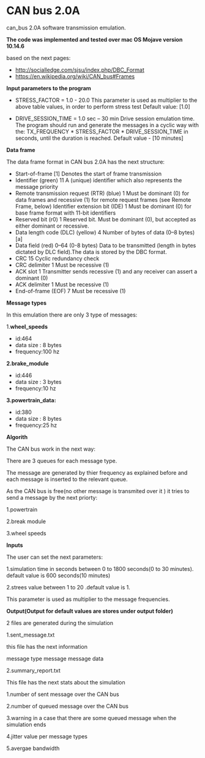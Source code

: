 # CAN bus 2.0A
can_bus 2.0A software transmission emulation.

**The code was implemented and tested over mac OS Mojave version 10.14.6**

based on the next pages:
- http://socialledge.com/sjsu/index.php/DBC_Format
- https://en.wikipedia.org/wiki/CAN_bus#Frames

**Input parameters to the program**

- STRESS_FACTOR = 1.0 - 20.0
This parameter is used as multiplier to the above table values, in order to perform stress test
Default value: [1.0]

- DRIVE_SESSION_TIME = 1.0 sec – 30 min
Drive session emulation time. The program should run and generate the messages in a cyclic way with the:
TX_FREQUENCY * STRESS_FACTOR * DRIVE_SESSION_TIME in seconds, until the duration is reached.
Default value - [10 minutes]


**Data frame**

The data frame format in CAN bus 2.0A has the next structure:

- Start-of-frame [1]	Denotes the start of frame transmission
- Identifier (green)	11	A (unique) identifier which also represents the message priority
- Remote transmission request (RTR) (blue)	1	Must be dominant (0) for data frames and recessive (1) for remote request frames (see Remote Frame, below)
Identifier extension bit (IDE)	1	Must be dominant (0) for base frame format with 11-bit identifiers
- Reserved bit (r0)	1	Reserved bit. Must be dominant (0), but accepted as either dominant or recessive.
- Data length code (DLC) (yellow)	4	Number of bytes of data (0–8 bytes)[a]
- Data field (red)	0–64 (0-8 bytes)	Data to be transmitted (length in bytes dictated by DLC field).The data is stored by the DBC format.
- CRC	15	Cyclic redundancy check
- CRC delimiter	1	Must be recessive (1)
- ACK slot	1	Transmitter sends recessive (1) and any receiver can assert a dominant (0)
- ACK delimiter	1	Must be recessive (1)
- End-of-frame (EOF)	7	Must be recessive (1)


**Message types**

In this emulation there are only 3 type of messages:

1.**wheel_speeds**
- id:464
- data size : 8 bytes
- frequency:100 hz

**2.brake_module**
- id:446
- data size : 3 bytes
- frequency:10 hz

**3.powertrain_data:**
- id:380
- data size : 8 bytes
- frequency:25 hz

**Algorith**

The CAN bus work in the next way:

There are 3 queues for each message type.

The message are generated by thier frequency as explained before and each message is inserted to the relevant queue.

As the CAN bus is free(no other message is transmited over it  ) it tries to send a message by the next priorty:

1.powertrain

2.break module

3.wheel speeds


**Inputs**

The user can set the next parameters:

1.simulation time in seconds between 0 to 1800 seconds(0 to 30 minutes). default value is 600 seconds(10 minutes)

2.strees value between 1 to 20 .default value is 1.

This parameter is used as multiplier to the message frequencies.

**Output(Output for default values are stores under output folder)**


2 files are generated during the simulation

1.sent_message.txt

this file has the next information

<time stamp in usec> message type message message data
  
2.summary_report.txt
  
This file has the next stats about the simulation

1.number of sent message over the CAN bus
  
2.number of queued message over the CAN bus
  
3.warning in a case that there are some queued message when the simulation ends
  
4.jitter value per message types
  
5.avergae bandwidth












